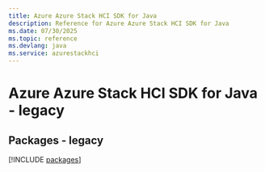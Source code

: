 ```yaml
---
title: Azure Azure Stack HCI SDK for Java
description: Reference for Azure Azure Stack HCI SDK for Java
ms.date: 07/30/2025
ms.topic: reference
ms.devlang: java
ms.service: azurestackhci
---
```

# Azure Azure Stack HCI SDK for Java - legacy
## Packages - legacy
[!INCLUDE [packages](azure-stack-hci-index.md)]